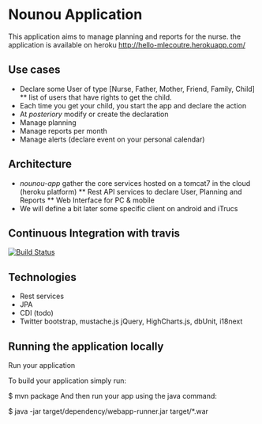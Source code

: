 # Nounou Application

This application aims to manage planning and reports for the nurse.
the application is available on heroku http://hello-mlecoutre.herokuapp.com/

## Use cases
* Declare some User of type [Nurse, Father, Mother, Friend, Family, Child]
** list of users that have rights to get the child.
* Each time you get your child, you start the app and declare the action
* At _posteriory_ modify or create the declaration
* Manage planning
* Manage reports per month
* Manage alerts (declare event on your personal calendar)


## Architecture
* _nounou-app_ gather the core services hosted on a tomcat7 in the cloud (heroku platform)
** Rest API services to declare User, Planning and Reports
** Web Interface for PC & mobile
* We will define a bit later some specific client on android and iTrucs

## Continuous Integration with travis ##
[![Build Status](https://secure.travis-ci.org/mlecoutre/nounou.png)](http://travis-ci.org/mlecoutre/nounou)

## Technologies
* Rest services
* JPA
* CDI (todo)
* Twitter bootstrap, mustache.js jQuery, HighCharts.js, dbUnit, i18next
    
## Running the application locally
Run your application

To build your application simply run:

$ mvn package
And then run your app using the java command:

$ java -jar target/dependency/webapp-runner.jar target/*.war

